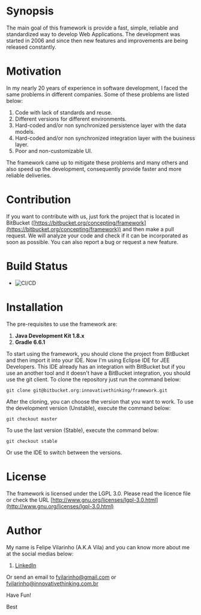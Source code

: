 Synopsis
========

The main goal of this framework is provide a fast, simple, reliable and standardized way to develop Web Applications.
The development was started in 2006 and since then new features and improvements are being released constantly.

Motivation
==========

In my nearly 20 years of experience in software development, I faced the same problems in different companies. Some of these problems are listed below:

1. Code with lack of standards and reuse.
2. Different versions for different environments.
3. Hard-coded and/or non synchronized persistence layer with the data models.
4. Hard-coded and/or non synchronized integration layer with the business layer.
5. Poor and non-customizable UI.

The framework came up to mitigate these problems and many others and also speed up the development, consequently provide faster and more reliable deliveries.

Contribution
============

If you want to contribute with us, just fork the project that is located in BitBucket ([https://bitbucket.org/concepting/framework](https://bitbucket.org/concepting/framework)) and then make a pull request. We will analyze your code and check if it can be incorporated as soon as possible. You can also report a bug or request a new feature.

Build Status
============

* ![CI/CD](https://github.com/concepting-com-br/framework/workflows/CI/CD/badge.svg)

Installation
============

The pre-requisites to use the framework are:

1. **Java Development Kit 1.8.x**
2. **Gradle 6.6.1**

To start using the framework, you should clone the project from BitBucket and then import it into your IDE.
Now I'm using Eclipse IDE for JEE Developers. This IDE already has an integration with BitBucket but if you use an another tool and it doesn't have a BitBucket integration, you should use the git client. To clone the repository just run the command below:

`git clone git@bitbucket.org:innovativethinking/framework.git`

After the cloning, you can choose the version that you want to work.
To use the development version (Unstable), execute the command below:

`git checkout master`

To use the last version (Stable), execute the command below:

`git checkout stable`

Or use the IDE to switch between the versions.

License
=======

The framework is licensed under the LGPL 3.0. Please read the licence file or check the URL [http://www.gnu.org/licenses/lgpl-3.0.html](http://www.gnu.org/licenses/lgpl-3.0.html)

Author
======

My name is Felipe Vilarinho (A.K.A Vila) and you can know more about me at the social medias below:

1. [LinkedIn](https://br.linkedin.com/in/fvilarinho)

Or send an email to fvilarinho@gmail.com or fvilarinho@innovativethinking.com.br

Have Fun!

Best
